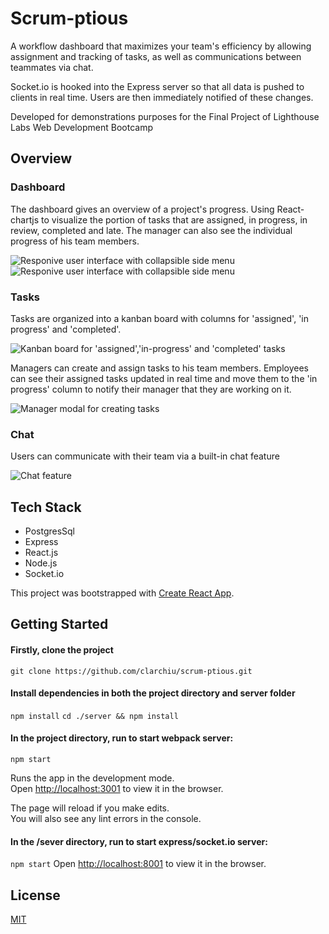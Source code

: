 # Scrum-ptious

A workflow dashboard that maximizes your team's efficiency by allowing assignment and tracking of tasks, as well as communications between teammates via chat. 

Socket.io is hooked into the Express server so that all data is pushed to clients in real time. Users are then immediately notified of these changes.

Developed for demonstrations purposes for the Final Project of Lighthouse Labs Web Development Bootcamp

## Overview

### Dashboard

The dashboard gives an overview of a project's progress. Using React-chartjs to visualize the portion of tasks that are assigned, in progress, in review, completed and late. The manager can also see the individual progress of his team members. 

![Responive user interface with collapsible side menu](./docs/ui-dashboard.png)![Responive user interface with collapsible side menu](./docs/ui-expanded-userInfo.png)

### Tasks

Tasks are organized into a kanban board with columns for 'assigned', 'in progress' and 'completed'.

![Kanban board for 'assigned','in-progress' and 'completed' tasks](./docs/tasks-kanban.png)

Managers can create and assign tasks to his team members. Employees can see their assigned tasks updated in real time and move them to the 'in progress' column to notify their manager that they are working on it. 

![Manager modal for creating tasks](./docs/create-new-task.png)

### Chat

Users can communicate with their team via a built-in chat feature

![Chat feature](./docs/real-time-chat.png)
 
## Tech Stack
* PostgresSql
* Express
* React.js
* Node.js
* Socket.io

This project was bootstrapped with [Create React App](https://github.com/facebook/create-react-app).

## Getting Started

#### Firstly, clone the project

`git clone https://github.com/clarchiu/scrum-ptious.git`

#### Install dependencies in both the project directory and server folder

`npm install`
`cd ./server && npm install`

#### In the project directory, run to start webpack server:

`npm start`

Runs the app in the development mode.\
Open [http://localhost:3001](http://localhost:3001) to view it in the browser.

The page will reload if you make edits.\
You will also see any lint errors in the console.

#### In the /sever directory, run to start express/socket.io server:
`npm start` 
Open [http://localhost:8001](http://localhost:8001) to view it in the browser.

## License
[MIT](htps://choosealicense.com/licenses/mit/)
